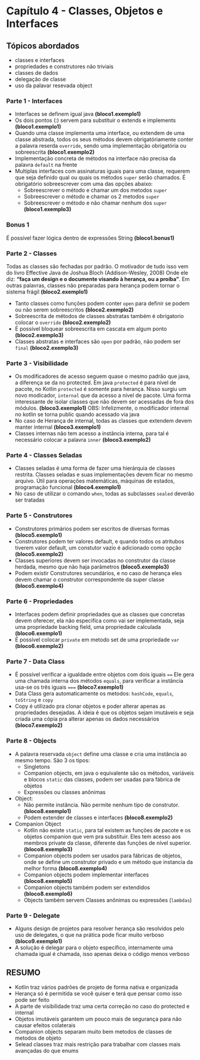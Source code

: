 # Capítulo 4 - Classes, Objetos e Interfaces #

## Tópicos abordados ##
* classes e interfaces 
* propriedades e construtores não triviais
* classes de dados
* delegação de classe
* uso da palavar resevada object


### Parte 1 - Interfaces ###

 - Interfaces se definem igual java **(bloco1.exemplo1)**
 - Os dois pontos (:) servem para substituir o extends e implements **(bloco1.exemplo1)**
 - Quando uma classe implementa uma interface, ou extendem de uma classe abstrada, 
    todos os seus métodos devem obrigatóriamente conter a palavra reserda `override`, 
    sendo uma implementação obrigatória ou sobreescrita **(bloco1.exemplo2)**
 - Implementação concreta de métodos na interface não precisa da palavra `default` na frente 
 - Multiplas interfaces com assinaturas iguais para uma classe, requerem que seja definido qual ou quais os métodos 
 `super` serão chamados. É obrigatório sobreescrever com uma das opções abaixo:
    * Sobreescrever o método e chamar um dos metodos `super`
    * Sobreescrever o método e chamar os 2 metodos `super`
    * Sobreescrever o método e não chamar nenhum dos `super` **(bloco1.exemplo3)**

### Bonus 1 ### 
É possível fazer lógica dentro de expressões String **(bloco1.bonus1)**

### Parte 2 - Classes ###

Todas as classes são fechadas por padrão. O motivador de tudo isso vem do livro Effective Java de Joshua Bloch (Addison-Wesley, 2008)
Onde ele diz: **“faça um design e o documente visando à herança, ou a proíba”**. 
Em outras palavras, classes não preparadas para herança podem tornar o sistema frágil **(bloco2.exemplo1)**

- Tanto classes como funções podem conter `open` para definir se podem ou não serem sobreescritos **(bloco2.exemplo2)**
- Sobreescrita de métodos de classes abstratas também é obrigatorio colocar o `override` **(bloco2.exemplo2)**
- É possível bloquear sobreescrita em cascata em algum ponto **(bloco2.exemplo3)**
- Classes abstratas e interfaces são `open` por padrão, não podem ser `final` **(bloco2.exemplo3)**
 
 ### Parte 3 - Visibilidade ###
 
 - Os modificadores de acesso seguem quase o mesmo padrão que java, a diferença se da no protected. 
 Em java `protected` é para nível de pacote, no Kotlin `protected` é somente para herança. 
 Nisso surgiu um novo modicador, `internal` que da acesso a nível de pacote. 
 Uma forma interessante de isolar classes que não devem ser acessadas de fora dos módulos.  **(bloco3.exemplo1)**
 OBS: Infelizmente, o modificador internal no kotlin se torna public quando acessado via java
 - No caso de Herança de internal, todas as classes que extendem devem manter internal **(bloco3.exemplo1)**
 - Classes internas não tem acesso a instância interna, para tal é necessário colocar a palavra `inner` **(bloco3.exemplo2)**
 
 ### Parte 4 - Classes Seladas ###
 
 - Classes seladas é uma forma de fazer uma hierárquia de classes restrita. 
 Classes seladas e suas implementações devem ficar no mesmo arquivo. 
 Útil para operações matemáticas, máquinas de estados, programação funcional **(bloco4.exemplo1)**
 - No caso de utilizar o comando `when`, todas as subclasses `sealed` deverão ser tratadas
 
 
 ### Parte 5 - Construtores ###
 
 - Construtores primários podem ser escritos de diversas formas **(bloco5.exemplo1)**
 - Construtores podem ter valores default, e quando todos os atritubos tiverem valor default, 
 um constutor vazio é adicionado como opção **(bloco5.exemplo2)**
 - Classes superiores devem ser invocadas no construtor da classe herdada, mesmo que não haja parâmetros **(bloco5.exemplo3)**
 - Podem existir Construtores secundários, e no caso de herança eles devem chamar o construtor 
 correspondente da super classe **(bloco5.exemplo4)**
 
 ### Parte 6 - Propriedades ###
  
  - Interfaces podem definir propriedades que as classes que concretas devem oferecer, ela não especifíca como vai ser implementada,
  seja uma propriedade backing field, uma propriedade calculada  **(bloco6.exemplo1)**
  - É possível colocar `private` em metodo set de uma propriedade `var` **(bloco6.exemplo2)**

### Parte 7 - Data Class ###
  - É possível verificar a igualdade entre objetos com dois iguais `==` Ele gera uma chamada interna dos métodos `equals`, 
  para verificar a instância usa-se os três iguais `===` **(bloco7.exemplo1)**
  - Data Class gera automaticamente os metodos: `hashCode`, `equals`, `toString` e `copy`
  - Copy é utilizado pra clonar objetos e poder alterar apenas as propriedades desejadas. A ideia é que os objetos sejam imutáveis e 
  seja criada uma cópia pra alterar apenas os dados necessários **(bloco7.exemplo2)**
   
### Parte 8 - Objects ###
  - A palavra reservada `object` define uma classe e cria uma instância ao mesmo tempo. São 3 os tipos:
    * Singletons
    * Companion objects, em java o equivalente são os métodos, variáveis e blocos `static` das classes, 
    podem ser usadas para fábrica de objetos
    * Expressões ou classes anônimas 
  - Object: 
    * Não permite instância. Não permite nenhum tipo de construtor. **(bloco8.exemplo1)**
    * Podem extender de classes e interfaces **(bloco8.exemplo2)**
  - Companion Object
    * Kotlin não existe `static`, para tal existem as funções de pacote e os objetos companion que vem pra substituir. 
    Eles tem acesso aos membros private da classe, diferente das funções de nível superior. **(bloco8.exemplo3)**
    * Companion objects podem ser usados para fábricas de objetos, onde se define um construtor privado 
    e um método que instancia da melhor forma **(bloco8.exemplo4)**
    * Companion objects podem implementar interfaces **(bloco8.exemplo5)**
    * Companion objects também podem ser extendidos **(bloco8.exemplo6)**
    * Objects também servem Classes anônimas ou expressões (`lambdas`)

### Parte 9 - Delegate ###
   * Alguns design de projetos para resolver herança são resolvidos pelo uso de delegates, 
   o que na prática pode ficar muito verboso **(bloco9.exemplo1)**
   * A solução é delegar para o objeto específico, internamente uma chamada igual é chamada, isso apenas deixa o código menos verboso
   
       
  
## RESUMO ##
   * Kotlin traz vários padrões de projeto de forma nativa e organizada 
   * Herança só é permitida se você quiser e terá que pensar como isso pode ser feito
   * A parte de visibilidade traz uma certa correção no caso do protected e internal
   * Objetos imutáveis garantem um pouco mais de segurança para não causar efeitos colaterais 
   * Companion objects separam muito bem metodos de classes de metodos de objeto  
   * Selead classes traz mais restrição para trabalhar com classes mais avançadas do que enums 